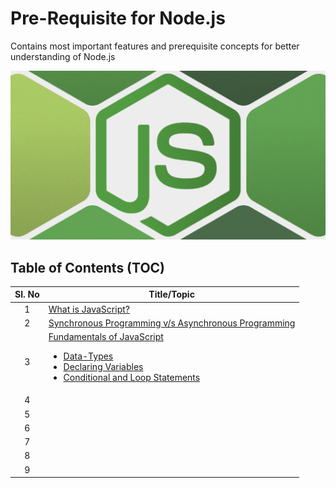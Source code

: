 # Pre-Requisite for Node.js

Contains most important features and prerequisite concepts for better understanding of Node.js

![GettingStartedWithNode](assets/nodejs.png)


## Table of Contents (TOC)


| **Sl. No**   | **Title/Topic** |  
|:----------:|-----| 
| 1  | [What is JavaScript?](module-1/README.md)  |
| 2  | [Synchronous Programming v/s Asynchronous Programming](module-2/README.md)  |
| 3  |  [Fundamentals of JavaScript]() <br><ul><li>[Data-Types](module-3/DATA_TYPES.md)</li><li>[Declaring Variables](module-3/DECLARING_VARIABLE.md)</li><li>[Conditional and Loop Statements](module-3/PROGRAMMING_CONSTRUCTS.md)</li></ul> |
| 4  |   |
| 5  |   |
| 6  |   |
| 7  |   |
| 8  |   |
| 9  |   |